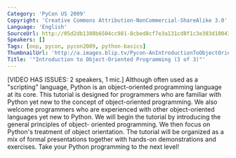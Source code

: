 ```yaml
---
Category: 'PyCon US 2009'
Copyright: 'Creative Commons Attribution-NonCommercial-ShareAlike 3.0'
Language: 'English'
SourceUrl: http://05d2db1380b6504cc981-8cbed8cf7e3a131cd8f1c3e383d10041.r93.cf2.rackcdn.com/pycon-us-2009/163_introduction-to-object-oriented-programming-3-of-3.mp4
Speakers: []
Tags: [oop, pycon, pycon2009, python-basics]
ThumbnailUrl: 'http://a.images.blip.tv/Pycon-AnIntroductionToObjectOrientedProgrammingPart003468-379.jpg'
Title: '"Introduction to Object-Oriented Programming (3 of 3)"'
---
```

  
[VIDEO HAS ISSUES: 2 speakers, 1 mic.] Although often used as a "scripting"
language, Python is an object-oriented programming language at its core. This
tutorial is designed for programmers who are familiar with Python yet new to
the concept of object-oriented programming. We also welcome programmers who
are experienced with other object-oriented languages yet new to Python. We
will begin the tutorial by introducing the general principles of object-
oriented programming. We then focus on Python's treatment of object
orientation. The tutorial will be organized as a mix of formal presentations
together with hands-on demonstrations and exercises. Take your Python
programming to the next level!

